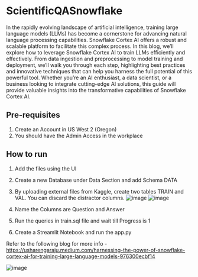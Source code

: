 # ScientificQASnowflake
In the rapidly evolving landscape of artificial intelligence, training large language models (LLMs) has become a cornerstone for advancing natural language processing capabilities. Snowflake Cortex AI offers a robust and scalable platform to facilitate this complex process. In this blog, we’ll explore how to leverage Snowflake Cortex AI to train LLMs efficiently and effectively. From data ingestion and preprocessing to model training and deployment, we’ll walk you through each step, highlighting best practices and innovative techniques that can help you harness the full potential of this powerful tool. Whether you’re an AI enthusiast, a data scientist, or a business looking to integrate cutting-edge AI solutions, this guide will provide valuable insights into the transformative capabilities of Snowflake Cortex AI.

## Pre-requisites
1. Create an Account in US West 2 (Oregon)
2. You should have the Admin Access in the workplace

## How to run
1. Add the files using the UI
2. Create a new Database under Data Section and add Schema DATA
3. By uploading external files from Kaggle, create two tables TRAIN and VAL. You can discard the distractor columns.
   ![image](https://github.com/ushareng/SciQSnowflake/assets/34335028/7bc2428a-7689-4558-8170-03443e50fc59)
   ![image](https://github.com/ushareng/SciQSnowflake/assets/34335028/03d8e621-05b7-482a-9a60-3e0f17d893d4)

4. Name the Columns are Question and Answer
5. Run the queries in train.sql file and wait till Progress is 1
6. Create a Streamlit Notebook and run the app.py
   
Refer to the following blog for more info - https://usharengaraju.medium.com/harnessing-the-power-of-snowflake-cortex-ai-for-training-large-language-models-976300ecbf14

![image](https://github.com/ushareng/SciQSnowflake/assets/34335028/393395a9-751e-4317-82c3-4bb43ba20f4b)
